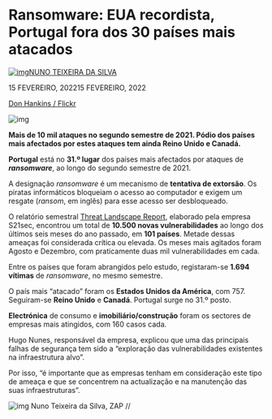 # Ransomware: EUA recordista, Portugal fora dos 30 países mais atacados

[![img](https://zap.aeiou.pt/wp-content/uploads/2021/11/490f66bd93b2c02cc9bc07d316eacf31-81x81.jpg)](https://zap.aeiou.pt/author/nmt)[NUNO TEIXEIRA DA SILVA](https://zap.aeiou.pt/author/nmt)

 

15 FEVEREIRO, 202215 FEVEREIRO, 2022

 

[Don Hankins / Flickr](https://secure.flickr.com/photos/23905174@N00/1594411528/sizes/l)

![img](https://zap.aeiou.pt/wp-content/uploads/2015/03/eb41f997dae0cf35d55a230d20eed564-783x450.jpg)



**Mais de 10 mil ataques no segundo semestre de 2021. Pódio dos países mais afectados por estes ataques tem ainda Reino Unido e Canadá.**

**Portugal** está no **31.º lugar** dos países mais afectados por ataques de ***ransomware***, ao longo do segundo semestre de 2021.

A designação *ransomware* é um mecanismo de **tentativa de extorsão**. Os piratas informáticos bloqueiam o acesso ao computador e exigem um resgate (*ransom*, em inglês) para esse acesso ser desbloqueado.

O relatório semestral [Threat Landscape Report](https://www.s21sec.com/threat-landscape-report/), elaborado pela empresa S21sec, encontrou um total de **10.500 novas vulnerabilidades** ao longo dos últimos seis meses do ano passado, em **101 países**. Metade dessas ameaças foi considerada crítica ou elevada. Os meses mais agitados foram Agosto e Dezembro, com praticamente duas mil vulnerabilidades em cada.

Entre os países que foram abrangidos pelo estudo, registaram-se **1.694 vítimas** de *ransomware*, no mesmo semestre.

<iframe id="google_ads_iframe_/1111242/zap_native_0" title="3rd party ad content" name="google_ads_iframe_/1111242/zap_native_0" width="1" height="1" scrolling="no" marginwidth="0" marginheight="0" frameborder="0" role="region" aria-label="Advertisement" tabindex="0" srcdoc="" data-google-container-id="c" data-load-complete="true" style="box-sizing: border-box; max-width: 100%; display: inline-block !important; border: 0px !important; vertical-align: bottom; position: absolute !important; width: 728px; height: 0px; left: 364px; transform: translateX(-50%) !important;"></iframe>

O país mais “atacado” foram os **Estados Unidos da América**, com 757. Seguiram-se **Reino Unido** e **Canadá**. Portugal surge no 31.º posto.

**Electrónica** de consumo e **imobiliário/construção** foram os sectores de empresas mais atingidos, com 160 casos cada.

Hugo Nunes, responsável da empresa, explicou que uma das principais falhas de segurança tem sido a “exploração das vulnerabilidades existentes na infraestrutura alvo”.

Por isso, “é importante que as empresas tenham em consideração este tipo de ameaça e que se concentrem na actualização e na manutenção das suas infraestruturas”.

![img](https://zap.aeiou.pt/wp-content/uploads/2021/11/490f66bd93b2c02cc9bc07d316eacf31-81x81.jpg)  Nuno Teixeira da Silva, ZAP //